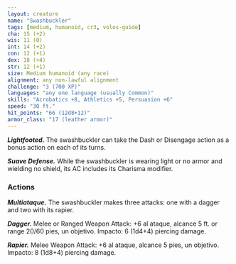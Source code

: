 ```yaml
---
layout: creature
name: "Swashbuckler"
tags: [medium, humanoid, cr3, volos-guide]
cha: 15 (+2)
wis: 11 (0)
int: 14 (+2)
con: 12 (+1)
dex: 18 (+4)
str: 12 (+1)
size: Medium humanoid (any race)
alignment: any non-lawful alignment
challenge: "3 (700 XP)"
languages: "any one language (usually Common)"
skills: "Acrobatics +8, Athletics +5, Persuasion +6"
speed: "30 ft."
hit_points: "66 (12d8+12)"
armor_class: "17 (leather armor)"
---
```


***Lightfooted.*** The swashbuckler can take the Dash or Disengage action as a bonus action on each of its turns.

***Suave Defense.*** While the swashbuckler is wearing light or no armor and wielding no shield, its AC includes its Charisma modifier.

### Actions

***Multiataque.*** The swashbuckler makes three attacks: one with a dagger and two with its rapier.

***Dagger.*** Melee or Ranged Weapon Attack: +6 al ataque, alcance 5 ft. or range 20/60 pies, un objetivo. Impacto: 6 (1d4+4) piercing damage.

***Rapier.*** Melee Weapon Attack: +6 al ataque, alcance 5 pies, un objetivo. Impacto: 8 (1d8+4) piercing damage.